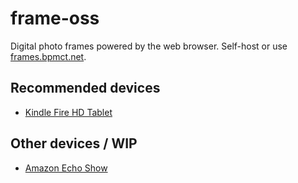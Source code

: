 # frame-oss

Digital photo frames powered by the web browser. Self-host or use [frames.bpmct.net](https://frames.bpmct.net).

## Recommended devices

- [Kindle Fire HD Tablet](./docs/kindle-fire.md)

## Other devices / WIP

- [Amazon Echo Show](https://github.com/bpmct/frame-oss-alexa)
